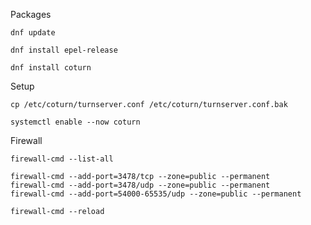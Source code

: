 Packages

```
dnf update
```

```
dnf install epel-release
```

```
dnf install coturn
```

Setup

```
cp /etc/coturn/turnserver.conf /etc/coturn/turnserver.conf.bak
```

```
systemctl enable --now coturn
```

Firewall

```
firewall-cmd --list-all
```

```
firewall-cmd --add-port=3478/tcp --zone=public --permanent
firewall-cmd --add-port=3478/udp --zone=public --permanent
firewall-cmd --add-port=54000-65535/udp --zone=public --permanent
```

```
firewall-cmd --reload
```

